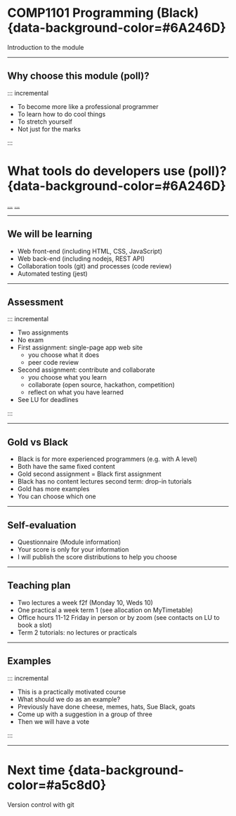 #  COMP1101 Programming (Black) {data-background-color=#6A246D}

Introduction to the module

---

## Why choose this module (poll)?

::: incremental

- To become more like a professional programmer
- To learn how to do cool things
- To stretch yourself
- Not just for the marks

:::

# What tools do developers use (poll)? {data-background-color=#6A246D}

[...](https://www.jetbrains.com/lp/devecosystem-2021/)
[...](https://survey.stackoverflow.co/2022/)

---

## We will be learning

* Web front-end (including HTML, CSS, JavaScript)
* Web back-end (including nodejs, REST API)
* Collaboration tools (git) and processes (code review)
* Automated testing (jest)

---

## Assessment

::: incremental

- Two assignments 
- No exam
- First assignment: single-page app web site
  - you choose what it does
  - peer code review
- Second assignment: contribute and collaborate
  - you choose what you learn
  - collaborate (open source, hackathon, competition)
  - reflect on what you have learned
- See LU for deadlines

:::

---

## Gold vs Black

- Black is for more experienced programmers (e.g. with A level)
- Both have the same fixed content
- Gold second assignment = Black first assignment
- Black has no content lectures second term: drop-in tutorials
- Gold has more examples
- You can choose which one


---

## Self-evaluation

- Questionnaire (Module information)
- Your score is only for your information
- I will publish the score distributions to help you choose

---

## Teaching plan

- Two lectures a week f2f (Monday 10, Weds 10)
- One practical a week term 1 (see allocation on MyTimetable)
- Office hours 11-12 Friday in person or by zoom (see contacts on LU to book a slot)
- Term 2 tutorials: no lectures or practicals

---

## Examples

::: incremental

- This is a practically motivated course
- What should we do as an example?
- Previously have done cheese, memes, hats, Sue Black, goats
- Come up with a suggestion in a group of three
- Then we will have a vote 

:::

---

# Next time {data-background-color=#a5c8d0}

Version control with git

